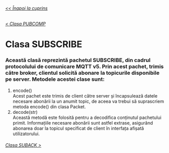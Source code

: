 ###### [<< Înapoi la cuprins](../Cuprins.md)
###### [< Clasa PUBCOMP](13.%20PUBCOMP.md)
# Clasa SUBSCRIBE
### Această clasă reprezintă pachetul SUBSCRIBE, din cadrul protocolului de comunicare MQTT v5. Prin acest pachet, trimis către broker, clientul solicită abonare la topicurile disponibile pe server. Metodele acestei clase sunt:
1. encode()  
Acest pachet este trimis de client către server și încapsulează datele necesare abonării la un anumit topic, de aceea va trebui să suprascriem metoda encode() din clasa Packet.
2. decode(str)  
Această metodă este folosită pentru a decodifica conținutul pachetului primit. Informațiile necesare abonării sunt astfel extrase, asigurând abonarea doar la topicul specificat de client în interfața afișată utilizatorului.
###### [Clasa SUBACK >](15.%20SUBACK.md)


